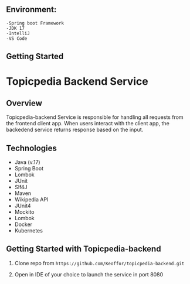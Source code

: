 
## Environment:
    -Spring boot Framework
    -JDK 17
    -IntelliJ
    -VS Code



## Getting Started


# Topicpedia Backend Service

## Overview

Topicpedia-backend Service is responsible for handling all requests from the frontend client app. When users interact with the client app, the backedend service returns response based on the input.

## Technologies

- Java (v.17)
- Spring Boot
- Lombok
- JUnit
- Slf4J
- Maven
- Wikipedia API
- JUnit4
- Mockito
- Lombok
- Docker
- Kubernetes

## Getting Started with Topicpedia-backend

1. Clone repo from `https://github.com/Keoffor/topicpedia-backend.git`

2. Open in IDE of your choice to launch the service in port 8080


